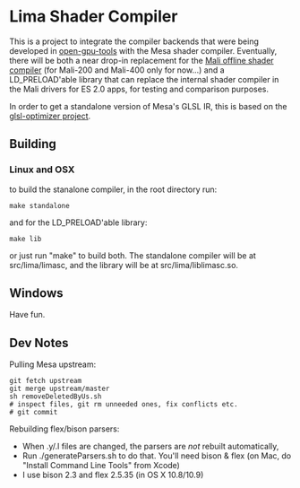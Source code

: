 Lima Shader Compiler
====================

This is a project to integrate the compiler backends that were being developed in
[open-gpu-tools](https://gitorious.org/open-gpu-tools/cwabbotts-open-gpu-tools) with the
Mesa shader compiler. Eventually, there will be both a near drop-in replacement for the
[Mali offline shader compiler](http://malideveloper.arm.com/develop-for-mali/tools/analysis-debug/mali-gpu-offline-shader-compiler/)
(for Mali-200 and Mali-400 only for now...) and a LD_PRELOAD'able library that can
replace the internal shader compiler in the Mali drivers for ES 2.0 apps, for testing and
comparison purposes.

In order to get a standalone version of Mesa's GLSL IR, this is based on the
[glsl-optimizer project](https://github.com/aras-p/glsl-optimizer).

Building
--------

### Linux and OSX

to build the stanalone compiler, in the root directory run:

    make standalone

and for the LD_PRELOAD'able library:

    make lib

or just run "make" to build both. The standalone compiler will be at src/lima/limasc,
and the library will be at src/lima/liblimasc.so.

## Windows

Have fun.

Dev Notes
---------

Pulling Mesa upstream:

    git fetch upstream
    git merge upstream/master
    sh removeDeletedByUs.sh
    # inspect files, git rm unneeded ones, fix conflicts etc.
    # git commit
    
Rebuilding flex/bison parsers:

* When .y/.l files are changed, the parsers are *not* rebuilt automatically,
* Run ./generateParsers.sh to do that. You'll need bison & flex (on Mac, do "Install Command Line Tools" from Xcode)
* I use bison 2.3 and flex 2.5.35 (in OS X 10.8/10.9)

